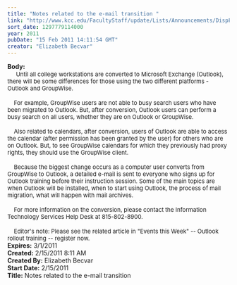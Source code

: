 ```yaml
---
title: "Notes related to the e-mail transition "
link: "http://www.kcc.edu/FacultyStaff/update/Lists/Announcements/DispForm.aspx?ID=116"
sort_date: 1297779114000
year: 2011
pubDate: "15 Feb 2011 14:11:54 GMT"
creator: "Elizabeth Becvar"
---
```


<div><b>Body:</b> <div class=ExternalClass5FF37B3A84384E2A88AA947781657E62><div>    <font size=2> Until all college workstations are converted to Microsoft Exchange (Outlook), there will be some differences for those using the two different platforms - Outlook and GroupWise. </font></div>
<div><br><font size=2>    For example, GroupWise users are not able to busy search users who have been migrated to Outlook. But, after conversion, Outlook users can perform a busy search on all users, whether they are on Outlook or GroupWise. </font></div>
<div><br><font size=2>    Also related to calendars, after conversion, users of Outlook are able to access the calendar (after permission has been granted by the user) for others who are on Outlook. But, to see GroupWise calendars for which they previously had proxy rights, they should use the GroupWise client.</font></div>
<div><br><font size=2>    Because the biggest change occurs as a computer user converts from GroupWise to Outlook, a detailed e-mail is sent to everyone who signs up for Outlook training before their instruction session. Some of the main topics are when Outlook will be installed, when to start using Outlook, the process of mail migration, what will happen with mail archives. </font></div>
<div><br><font size=2>    For more information on the conversion, please contact the Information Technology Services Help Desk at 815-802-8900.</font></div>
<div><br><font size=2>    Editor's note: Please see the related article in &quot;Events this Week&quot; -- Outlook rollout training -- register now.  <br></font></div></div></div>
<div><b>Expires:</b> 3/1/2011</div>
<div><b>Created:</b> 2/15/2011 8:11 AM</div>
<div><b>Created By:</b> Elizabeth Becvar</div>
<div><b>Start Date:</b> 2/15/2011</div>
<div><b>Title:</b> Notes related to the e-mail transition </div>
